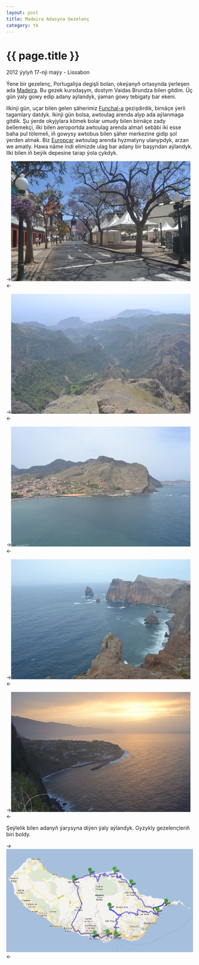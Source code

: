 ```yaml
---
layout: post
title: Madeira Adasyna Gezelenç
category: tk
---
```


{{ page.title }}
================

<p class="meta">2012 ýylyň 17-nji maýy - Lissabon</p>

Ýene bir gezelenç, Portugaliýa degişli bolan, okeýanyň ortasynda ýerleşen ada [Madeira](http://en.wikipedia.org/wiki/Madeira). Bu gezek kursdaşym, dostym Vaidas Brundza bilen gitdim. Üç gün ýaly gowy edip adany aýlandyk, ýaman gowy tebigaty bar ekeni. 

Ilkinji gün, uçar bilen gelen şäherimiz [Funchal-a](http://en.wikipedia.org/wiki/Funchal) gezişdirdik, birnäçe ýerli tagamlary datdyk. Ikinji gün bolsa, awtoulag arenda alyp ada aýlanmaga gitdik. Şu ýerde okyjylara kömek bolar umudy bilen birnäçe zady bellemekçi, ilki bilen aeroportda awtoulag arenda almaň sebäbi iki esse baha pul tölemeli, iň gowysy awtobus bilen şäher merkezine gidip şol ýerden almak. Biz [Europcar](http://www.europcar.com/) awtoulag arenda hyzmatyny ulanypdyk, arzan we amatly. Hawa näme indi elimizde ulag bar adany bir başyndan aýlandyk. Ilki bilen iň beýik depesine tarap ýola çykdyk. 

->![](/files/madeira/01.JPG)<-

->![](/files/madeira/02.JPG)<-

->![](/files/madeira/03.JPG)<-

->![](/files/madeira/04.JPG)<-

->![](/files/madeira/05.JPG)<-

Şeýlelik bilen adanyň ýarysyna diýen ýaly aýlandyk. Gyzykly gezelençleriň biri boldy. 

->![](/files/madeira/route.png)<-
